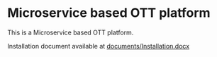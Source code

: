 # Microservice based OTT platform

This is a Microservice based OTT platform.

Installation document available at [documents/Installation.docx](documents/Installation.docx)
